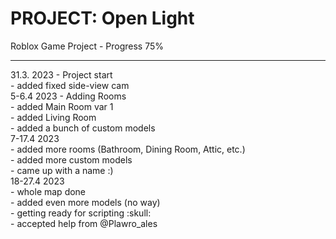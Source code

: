 # PROJECT: Open Light
Roblox Game Project - Progress 75%
<hr>
31.3. 2023 - Project start<br>
- added fixed side-view cam<br>
5-6.4 2023 - Adding Rooms<br>
- added Main Room var 1<br>
- added Living Room<br>
- added a bunch of custom models<br>
7-17.4 2023<br>
- added more rooms (Bathroom, Dining Room, Attic, etc.)<br>
- added more custom models<br>
- came up with a name :)<br>
18-27.4 2023<br>
- whole map done<br>
- added even more models (no way)<br>
- getting ready for scripting  :skull:<br>
- accepted help from @Plawro_ales<br>

